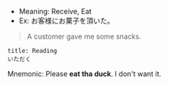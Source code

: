 
- Meaning: Receive, Eat
- Ex: お客様にお菓子を頂いた。
>A customer gave me some snacks.

```ad-note 
title: Reading
いただく
```

Mnemonic: Please **eat tha duck**. I don't want it.